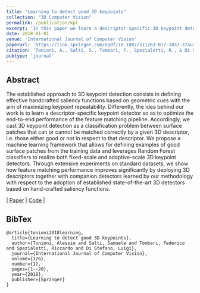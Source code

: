 ```yaml
---
title: "Learning to detect good 3D keypoints"
collection: "3D Computer Vision"
permalink: /publication/kpl
excerpt: 'In this paper we learn a descriptor-specific 3D keypoint detector so as to optimize the end-to-end performance of a feature matching pipeline'
date: 2018-01-01
venue: 'International Journal of Computer Vision'
paperurl: 'https://link.springer.com/epdf/10.1007/s11263-017-1037-3?author_access_token=A6mZlEoOjxZGyCHCohv2S_e4RwlQNchNByi7wbcMAY6YMRbUoetNXq7aaaAeIQvsChPHezwOevTcWH93kQ_Yjjv2XMTn9nAxPBQNdENkj7GMNBAtgtyEM5XnOFDXn4M5rzzUKa_cxrklnPH7XFDXQg%3D%3D'
citation: 'Tonioni, A., Salti, S., Tombari, F., Spezialetti, R., & Di Stefano, L. (2018). Learning to detect good 3D keypoints. International Journal of Computer Vision, 126(1), 1-20.'
pubtype: 'journal'
---
```

## Abstract
The established approach to 3D keypoint detection consists in defining effective handcrafted saliency functions based on geometric cues with the aim of maximizing keypoint repeatability. Differently, the idea behind our work is to learn a descriptor-specific keypoint detector so as to optimize the end-to-end performance of the feature matching pipeline. Accordingly, we cast 3D keypoint detection as a classification problem between surface patches that can or cannot be matched correctly by a given 3D descriptor, i.e. those either good or not in respect to that descriptor. We propose a machine learning framework that allows for defining examples of good surface patches from the training data and leverages Random Forest classifiers to realize both fixed-scale and adaptive-scale 3D keypoint detectors. Through extensive experiments on standard datasets, we show how feature matching performance improves significantly by deploying 3D descriptors together with companion detectors learned by our methodology with respect to the adoption of established state-of-the-art 3D detectors based on hand-crafted saliency functions.

| [Paper](https://link.springer.com/epdf/10.1007/s11263-017-1037-3?author_access_token=A6mZlEoOjxZGyCHCohv2S_e4RwlQNchNByi7wbcMAY6YMRbUoetNXq7aaaAeIQvsChPHezwOevTcWH93kQ_Yjjv2XMTn9nAxPBQNdENkj7GMNBAtgtyEM5XnOFDXn4M5rzzUKa_cxrklnPH7XFDXQg%3D%3D) | [Code](https://github.com/CVLAB-Unibo/Keypoint-Learning) |

## BibTex
```
@article{tonioni2018learning,
  title={Learning to detect good 3D keypoints},
  author={Tonioni, Alessio and Salti, Samuele and Tombari, Federico and Spezialetti, Riccardo and Di Stefano, Luigi},
  journal={International Journal of Computer Vision},
  volume={126},
  number={1},
  pages={1--20},
  year={2018},
  publisher={Springer}
}
```
